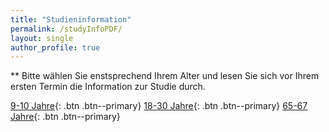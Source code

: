 ```yaml
---
title: "Studieninformation"
permalink: /studyInfoPDF/
layout: single
author_profile: true
---
```

** Bitte wählen Sie enstsprechend Ihrem Alter und lesen Sie sich vor Ihrem ersten Termin die Information zur Studie durch. 

[9-10 Jahre]("/MONALI-webpage/assets/images/Piesie.jpg"){: .btn .btn--primary}
[18-30 Jahre]("/MONALI-webpage/assets/images/Passbild.jpg"){: .btn .btn--primary}
[65-67 Jahre]("/MONALI-webpage/assets/images/Marie.jpg"){: .btn .btn--primary}
